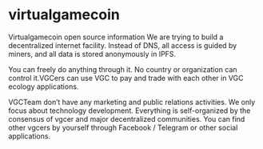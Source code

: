 # virtualgamecoin
Virtualgamecoin open source information
We are trying to build a decentralized internet facility. Instead of DNS, all access is guided by miners, and all data is stored anonymously in IPFS.

You can freely do anything through it. No country or organization can control it.VGCers can use VGC to pay and trade with each other in VGC ecology applications.

VGCTeam don’t have any marketing and public relations activities. We only focus about technology development. Everything is self-organized by the consensus of vgcer and major decentralized communities. You can find other vgcers by yourself through Facebook / Telegram or other social applications.
